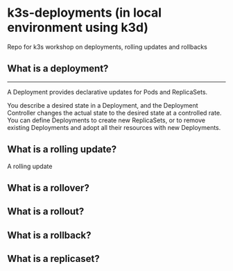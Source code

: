 # k3s-deployments (in local environment using k3d)
Repo for k3s workshop on deployments, rolling updates and rollbacks

## What is a deployment?
---
A Deployment provides declarative updates for Pods and ReplicaSets.

You describe a desired state in a Deployment, and the Deployment Controller changes the actual state to the desired state at a controlled rate. You can define Deployments to create new ReplicaSets, or to remove existing Deployments and adopt all their resources with new Deployments.


## What is a rolling update?
A rolling update 

## What is a rollover?

## What is a rollout?


## What is a rollback?


## What is a replicaset?


